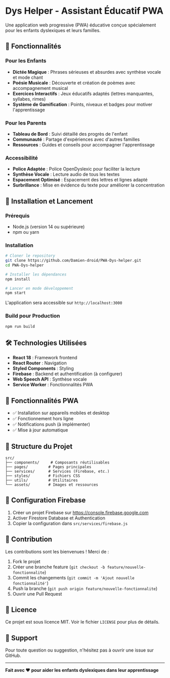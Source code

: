 # Dys Helper - Assistant Éducatif PWA

Une application web progressive (PWA) éducative conçue spécialement pour les enfants dyslexiques et leurs familles.

## 🌟 Fonctionnalités

### Pour les Enfants
- **Dictée Magique** : Phrases sérieuses et absurdes avec synthèse vocale et mode chant
- **Poésie Musicale** : Découverte et création de poèmes avec accompagnement musical
- **Exercices Interactifs** : Jeux éducatifs adaptés (lettres manquantes, syllabes, rimes)
- **Système de Gamification** : Points, niveaux et badges pour motiver l'apprentissage

### Pour les Parents
- **Tableau de Bord** : Suivi détaillé des progrès de l'enfant
- **Communauté** : Partage d'expériences avec d'autres familles
- **Ressources** : Guides et conseils pour accompagner l'apprentissage

### Accessibilité
- **Police Adaptée** : Police OpenDyslexic pour faciliter la lecture
- **Synthèse Vocale** : Lecture audio de tous les textes
- **Espacement Optimisé** : Espacement des lettres et lignes adapté
- **Surbrillance** : Mise en évidence du texte pour améliorer la concentration

## 🚀 Installation et Lancement

### Prérequis
- Node.js (version 14 ou supérieure)
- npm ou yarn

### Installation
```bash
# Cloner le repository
git clone https://github.com/Damien-droid/PWA-Dys-helper.git
cd PWA-Dys-helper

# Installer les dépendances
npm install

# Lancer en mode développement
npm start
```

L'application sera accessible sur `http://localhost:3000`

### Build pour Production
```bash
npm run build
```

## 🛠️ Technologies Utilisées

- **React 18** : Framework frontend
- **React Router** : Navigation
- **Styled Components** : Styling
- **Firebase** : Backend et authentification (à configurer)
- **Web Speech API** : Synthèse vocale
- **Service Worker** : Fonctionnalités PWA

## 📱 Fonctionnalités PWA

- ✅ Installation sur appareils mobiles et desktop
- ✅ Fonctionnement hors ligne
- ✅ Notifications push (à implémenter)
- ✅ Mise à jour automatique

## 🎯 Structure du Projet

```
src/
├── components/     # Composants réutilisables
├── pages/         # Pages principales
├── services/      # Services (Firebase, etc.)
├── styles/        # Fichiers CSS
├── utils/         # Utilitaires
└── assets/        # Images et ressources
```

## 🔧 Configuration Firebase

1. Créer un projet Firebase sur https://console.firebase.google.com
2. Activer Firestore Database et Authentication
3. Copier la configuration dans `src/services/firebase.js`

## 👥 Contribution

Les contributions sont les bienvenues ! Merci de :
1. Fork le projet
2. Créer une branche feature (`git checkout -b feature/nouvelle-fonctionnalite`)
3. Commit les changements (`git commit -m 'Ajout nouvelle fonctionnalité'`)
4. Push la branche (`git push origin feature/nouvelle-fonctionnalite`)
5. Ouvrir une Pull Request

## 📄 Licence

Ce projet est sous licence MIT. Voir le fichier `LICENSE` pour plus de détails.

## 🤝 Support

Pour toute question ou suggestion, n'hésitez pas à ouvrir une issue sur GitHub.

---

**Fait avec ❤️ pour aider les enfants dyslexiques dans leur apprentissage**

